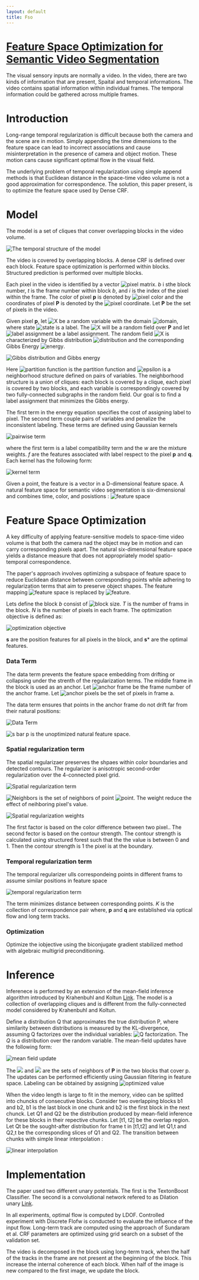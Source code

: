 ```yaml
---
layout: default
title: Fso
---
```


# [Feature Space Optimization for Semantic Video Segmentation](http://vladlen.info/papers/FSO.pdf)

The visual sensory inputs are normally a video. In the video, there are two kinds of information that are present, Spaital and temporal informations. The video contains spatial information within individual frames. The temporal information could be gathered across multiple frames.

# Introduction

Long-range temporal regularization is difficult because both the camera and the scene are in motion. Simply appending the time dimensions to the feature space can lead to incorrect associations and cause misinterpretation in the presence of camera and object motion. These motion cans cause significant optimal flow in the visual field. 

The underlying problem of temporal regularization using simple append methods is that Euclidean distance in the space-time video volume is not a good approximation for correspondence. The solution, this paper present, is to optimize the feature space used by Dense CRF.

# Model

The model is a set of cliques that conver overlapping blocks in the video volume. 

![The temporal structure of the model](/assets/images/ToNN/fso/FSO_temporal_structure.PNG)

The video is covered by overlapping blocks. A dense CRF is defined over each block. Feature space optimization is performed within blocks. Structured prediction is performed over multiple blocks.

Each pixel in the video is identified by a vector ![pixel matrix](https://latex.codecogs.com/svg.image?\mathbf{p}&space;=&space;(b,t,i)&space;\in&space;\mathbb{R}^3). *b* i sthe block number, *t* is the frame number within block *b*, and *i* is the index of the pixel within the frame. The color of pixel **p** is denoted by ![pixel color](https://latex.codecogs.com/svg.image?\mathbf{I_p}\in\mathbb{R}^3) and the coordinates of pixel **P** is denoted by the ![pixel coordinate](https://latex.codecogs.com/svg.image?\mathbf{\bar{s}_p}\in\mathbb{R}^2). Let **P** be the set of pixels in the video.

Given pixel **p**, let ![X](https://latex.codecogs.com/svg.image?X_{\mathbf{p}}) be a random variable with the domain ![domain](https://latex.codecogs.com/svg.image?\mathcal{L}=\{l_{1},\cdots,l_{L}\}), where state ![state](https://latex.codecogs.com/svg.image?l_{i}) is a label. The ![X](https://latex.codecogs.com/svg.image?\mathcal{X}) will be a random field over **P** and let ![label assignment](https://latex.codecogs.com/svg.image?\mathbf{x}:\mathbf{P}\to\mathcal{L}) be a label assignment. The random field ![X](https://latex.codecogs.com/svg.image?\mathcal{X}) is characterized by Gibbs distribution ![distribution](https://latex.codecogs.com/svg.image?P\mathbf{(x|P)}) and the corresponding Gibbs Energy ![energy](https://latex.codecogs.com/svg.image?E\mathbf{(x|P)}).

![Gibbs distribution and Gibbs energy](/assets/images/ToNN/fso/Gibbs_distribution_Gibbs_energy.PNG)

Here ![partition function](https://latex.codecogs.com/svg.image?Z\mathbf{(P)}=\sum_{x}\exp(-E\mathbf{(x|P)})) is the partition function and ![epsilon](https://latex.codecogs.com/svg.image?\mathcal{E}) is a neighborhood structure defined on pairs of variables. The neighborhood structure is a union of cliques: each block is covered by a clique, each pixel is covered by two blocks, and each variable is correspondingly covered by two fully-connected subgraphs in the random field. Our goal is to find a label assignment that minimizes the Gibbs energy.

The first term in the energy equation specifies the cost of assigning label to pixel. The second term couple pairs of variables and penalize the inconsistent labeling. These terms are defined using Gaussian kernels

![pairwise term](/assets/images/ToNN/fso/pairwise_term.PNG)

where the first term is a label compatibility term and the *w* are the mixture weights. *f* are the features associated with label respect to the pixel **p** and **q**. Each kernel has the following form:

![kernel term](/assets/images/ToNN/fso/kernel_term.PNG)

Given a point, the feature is a vector in a D-dimensional feature space. A natural feature space for semantic video segmentation is six-dimensional and combines time, color, and posistions : ![feature space](https://latex.codecogs.com/svg.image?\mathbf{f_p}\in(t_\mathbf{p},\mathbf{I_p},\mathbf{\bar{s}_p}))

# Feature Space Optimization

A key difficulty of applying feature-sensitive models to space-time video volume is that both the camera nad the object may be in motion and can carry corresponding pixels apart. The natural six-dimensional feature space yields a distance measure that does not appropriately model spatio-temporal correspondence.

The paper's approach involves optimizing a subspace of feature space to reduce Euclidean distance between corresponding points while adhering to regularization terms that aim to preserve object shapes. The feature mapping ![feature space](https://latex.codecogs.com/svg.image?\mathbf{f_p}\in(t_\mathbf{p},\mathbf{I_p},\mathbf{\bar{s}_p})) is replaced by ![feature](https://latex.codecogs.com/svg.image?\mathbf{f_p}\in(t_\mathbf{p},\mathbf{I_p},\mathbf{s_p})).

Lets define the block *b* consist of ![block size](https://latex.codecogs.com/svg.image?T\times&space;N). *T* is the number of frams in the block. *N* is the number of pixels in each frame. The optimization objective is defined as:

![optimization objective](/assets/images/ToNN/fso/optimization_objective.PNG)

**s** are the position features for all pixels in the block, and **s*** are the optimal features.

### Data Term

The data term prevents the feature space embedding from drifting or collapsing under the strenth of the regularization terms. The middle frame in the block is used as an anchor. Let ![anchor frame](https://latex.codecogs.com/svg.image?a=\left\lfloor&space;T/2\right\rfloor) be the frame number of the anchor frame.  Let ![anchor pixels](https://latex.codecogs.com/svg.image?P^{a}) be the set of pixels in frame a.

The data term ensures that points in the anchor frame do not drift far from their natural positions:

![Data Term](/assets/images/ToNN/fso/data_term.PNG)

![s bar p](https://latex.codecogs.com/svg.image?\mathbf{\bar{s}}_p) is the unoptimized natural feature space.

### Spatial regularization term

The spatial regularizaer preserves the shpaes within color boundaries and detected contours. The regularizer is anisotropic second-order regularization over the 4-connected pixel grid.

![Spatial regularization term](/assets/images/ToNN/fso/Spatial_regularization_term.PNG)

![Neighbors](https://latex.codecogs.com/svg.image?\mathcal{N}_i) is the set of neighbors of point ![point](https://latex.codecogs.com/svg.image?(b,t,i)). The weight reduce the effect of neihboring pixel's value.

![Spatial regularization weights](/assets/images/ToNN/fso/spatial_regularization_weight.PNG)

The first factor is based on the color difference between two pixel.. The second fector is based on the contour strength. The contour strength is calculated using structured forest such that the the value is between 0 and 1. Then the contour strength is 1 the pixel is at the boundary.

### Temporal regularization term

The temporal regularizer ulls correspondeing points in different frams to assume similar positions in feature space

![temporal regularization term](/assets/images/ToNN/fso/temporal_regularization_term.PNG)

The term minimizes distance between corresponding points. *K* is the collection of correspondence pair where, **p** and **q** are established via optical flow and long term tracks.

### Optimization

Optimize the iobjective using the biconjugate gradient stabilized method with algebraic multigrid preconditioning.

# Inference

Inferenece is performed by an extension of the mean-field inference algorithm introduced by Krahenbuhl and Koltun [Link](https://arxiv.org/pdf/1210.5644.pdf). The model is a collection of overlapping cliques and is different from the fully-connected model considered by Krahenbuhl and Koltun.

Define a distribution Q that approximates the true distribution P, where similarity between distributions is measured by the KL-divergence, assuming Q factorizes over the individual variables: ![Q factorization](https://latex.codecogs.com/svg.image?Q(\mathbf{x})=\prod_{\mathbf{x}}{Q_{\mathbf{p}}(x_\mathbf{p})}). The *Q* is a distribution over the random variable. The mean-field updates have the following form:

![mean field update](/assets/images/ToNN/fso/mean_field_update.PNG)

The ![](https://latex.codecogs.com/svg.image?\mathcal{N}_{p}^{1}) and ![](https://latex.codecogs.com/svg.image?\mathcal{N}_{p}^{1}) are the sets of neighbors of **P** in the two blocks that cover p. The updates can be performed efficiently using Gaussian filtering in feature space. Labeling can be obtained by assigning ![optimized value](https://latex.codecogs.com/svg.image?x_{\mathbf{p}}^{*}=\arg\max_{l}{Q_{\mathbf{p}}(l)})

When the video length is large to fit in the memory, video can be splitted into chuncks of consecutive blocks. Consider two overlapping blocks b1 and b2, b1 is the last block in one chunk and b2 is the first block in the next chunck. Let Q1 and Q2 be the distribution produced by mean-field inference for these blocks in their repective chunks. Let [t1, t2] be the overlap region. Let Qt be the sought-after distribution for frame t in [t1,t2] and let Q1,t and Q2,t be the corresponding slices of Q1 and Q2. The transition between chunks with simple linear interpolation :

![linear interpolation](/assets/images/ToNN/fso/linear_interpolation.PNG)

# Implementation

The paper used two different unary potentials. The first is the TextonBoost Classifier. The second is a convolutional network refered to as Dilation unary [Link](https://arxiv.org/pdf/1511.07122.pdf).

In all experiments, optimal flow is computed by LDOF. Controlled experiment with Discrete Flofw is conducted to evaluate the influence of the input flow. Long-term track are computed using the approach of Sundaram et al. CRF parameters are optimized using grid search on a subset of the validation set.

The video is decomposed in the block using long-term track, when the half of the tracks in the frame are not present at the beginning of the block. This increase the internal coherence of each block. When half of the image is new compared to the first image, we update the block.
